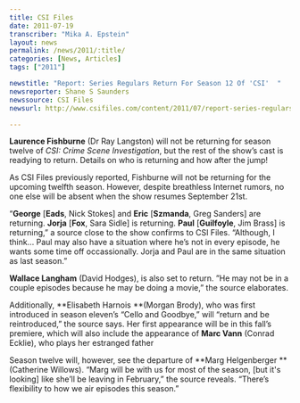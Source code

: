 ```yaml
---
title: CSI Files
date: 2011-07-19
transcriber: "Mika A. Epstein"
layout: news
permalink: /news/2011/:title/
categories: [News, Articles]
tags: ["2011"]

newstitle: "Report: Series Regulars Return For Season 12 Of 'CSI'  "
newsreporter: Shane S Saunders
newssource: CSI Files
newsurl: http://www.csifiles.com/content/2011/07/report-series-regulars-return-for-season-12-of-csi/

---
```


**Laurence Fishburne** (Dr Ray Langston) will not be returning for season twelve of *CSI: Crime Scene Investigation*, but the rest of the show’s cast is readying to return. Details on who is returning and how after the jump!

As CSI Files previously reported, Fishburne will not be returning for the upcoming twelfth season. However, despite breathless Internet rumors, no one else will be absent when the show resumes September 21st.

“**George** [**Eads**, Nick Stokes] and **Eric** [**Szmanda**, Greg Sanders] are returning. **Jorja** [**Fox**, Sara Sidle] is returning. **Paul** [**Guilfoyle**, Jim Brass] is returning,” a source close to the show confirms to CSI Files. “Although, I think… Paul may also have a situation where he’s not in every episode, he wants some time off occassionally. Jorja and Paul are in the same situation as last season.”

**Wallace Langham** (David Hodges), is also set to return. ”He may not be in a couple episodes because he may be doing a movie,” the source elaborates.

Additionally, **Elisabeth Harnois **(Morgan Brody), who was first introduced in season eleven’s “Cello and Goodbye,” will “return and be reintroduced,” the source says. Her first appearance will be in this fall’s premiere, which will also include the appearance of **Marc Vann** (Conrad Ecklie), who plays her estranged father

Season twelve will, however, see the departure of **Marg Helgenberger **(Catherine Willows). “Marg will be with us for most of the season, [but it's looking] like she’ll be leaving in February,” the source reveals. “There’s flexibility to how we air episodes this season.”
